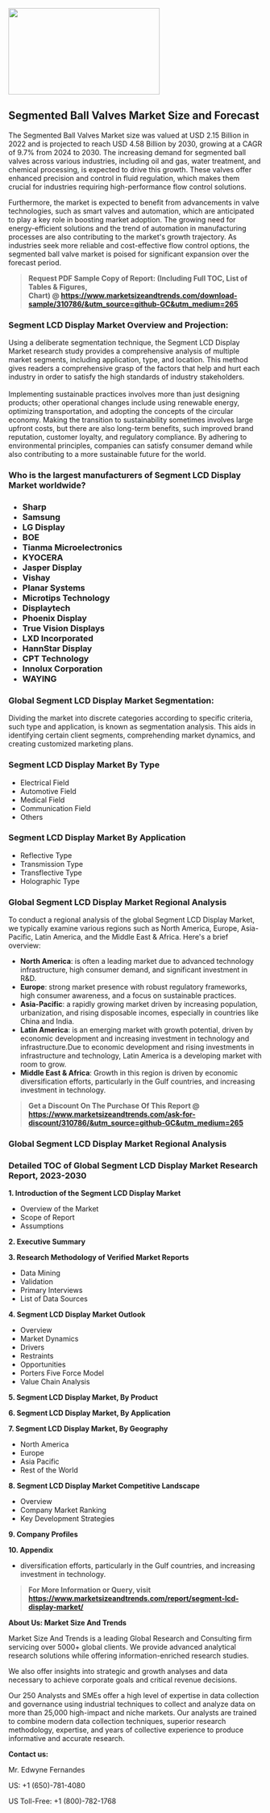 <p><img class="alignnone size-medium wp-image-20088" src="https://ffe5etoiles.com/wp-content/uploads/2024/12/MST1-300x171.png" alt="" width="300" height="171" /></p><h2>Segmented Ball Valves Market Size and Forecast</h2><p>The Segmented Ball Valves Market size was valued at USD 2.15 Billion in 2022 and is projected to reach USD 4.58 Billion by 2030, growing at a CAGR of 9.7% from 2024 to 2030. The increasing demand for segmented ball valves across various industries, including oil and gas, water treatment, and chemical processing, is expected to drive this growth. These valves offer enhanced precision and control in fluid regulation, which makes them crucial for industries requiring high-performance flow control solutions.</p><p>Furthermore, the market is expected to benefit from advancements in valve technologies, such as smart valves and automation, which are anticipated to play a key role in boosting market adoption. The growing need for energy-efficient solutions and the trend of automation in manufacturing processes are also contributing to the market's growth trajectory. As industries seek more reliable and cost-effective flow control options, the segmented ball valve market is poised for significant expansion over the forecast period.</p></p><blockquote id="" class=""><strong>Request PDF Sample Copy of Report: (Including Full TOC, List of Tables &amp; Figures, Chart)&nbsp;@&nbsp;<strong><a href="https://www.marketsizeandtrends.com/download-sample/310786/&utm_source=github-GC&utm_medium=265" target="_blank">https://www.marketsizeandtrends.com/download-sample/310786/&utm_source=github-GC&utm_medium=265</a></strong></strong></blockquote><h3 id="" class="">Segment LCD Display Market&nbsp;Overview and Projection:</h3><p id="" class="">Using a deliberate segmentation technique, the Segment LCD Display Market research study provides a comprehensive analysis of multiple market segments, including application, type, and location. This method gives readers a comprehensive grasp of the factors that help and hurt each industry in order to satisfy the high standards of industry stakeholders. <br /> <br />Implementing sustainable practices involves more than just designing products; other operational changes include using renewable energy, optimizing transportation, and adopting the concepts of the circular economy. Making the transition to sustainability sometimes involves large upfront costs, but there are also long-term benefits, such improved brand reputation, customer loyalty, and regulatory compliance. By adhering to environmental principles, companies can satisfy consumer demand while also contributing to a more sustainable future for the world.</p><h3 id="" class="">Who is the largest manufacturers of&nbsp;Segment LCD Display Market worldwide?</h3><h3 class=""><p><ul><li>Sharp </li><li> Samsung </li><li> LG Display </li><li> BOE </li><li> Tianma Microelectronics </li><li> KYOCERA </li><li> Jasper Display </li><li> Vishay </li><li> Planar Systems </li><li> Microtips Technology </li><li> Displaytech </li><li> Phoenix Display </li><li> True Vision Displays </li><li> LXD Incorporated </li><li> HannStar Display </li><li> CPT Technology </li><li> Innolux Corporation </li><li> WAYING</li></ul></p></h3><h3 id="" class="">Global&nbsp;Segment LCD Display Market Segmentation:</h3><p id="" class="">Dividing the market into discrete categories according to specific criteria, such type and application, is known as segmentation analysis. This aids in identifying certain client segments, comprehending market dynamics, and creating customized marketing plans.</p><h3 id="" class="">Segment LCD Display Market&nbsp;By Type</h3><p><p><ul><li>Electrical Field</li><li> Automotive Field</li><li> Medical Field</li><li> Communication Field</li><li> Others</p></li></ul></p></p><h3 id="" class="">Segment LCD Display Market&nbsp;By Application</h3><p class=""><p><ul><li>Reflective Type</li><li> Transmission Type</li><li> Transflective Type</li><li> Holographic Type</li></ul></p></p><h3 id="" class="">Global Segment LCD Display Market Regional Analysis</h3><p id="" class="">To conduct a regional analysis of the global Segment LCD Display Market, we typically examine various regions such as North America, Europe, Asia-Pacific, Latin America, and the Middle East &amp; Africa. Here's a brief overview:</p><ul><li><strong>North America</strong>: is often a leading market due to advanced technology infrastructure, high consumer demand, and significant investment in R&amp;D.</li><li><strong>Europe</strong>: strong market presence with robust regulatory frameworks, high consumer awareness, and a focus on sustainable practices.</li><li><strong>Asia-Pacific</strong>: a rapidly growing market driven by increasing population, urbanization, and rising disposable incomes, especially in countries like China and India.</li><li><strong>Latin America</strong>: is an emerging market with growth potential, driven by economic development and increasing investment in technology and infrastructure.Due to economic development and rising investments in infrastructure and technology, Latin America is a developing market with room to grow.</li><li><strong>Middle East &amp; Africa</strong>: Growth in this region is driven by economic diversification efforts, particularly in the Gulf countries, and increasing investment in technology.</li></ul><blockquote id="" class=""><strong>Get a Discount On The Purchase Of This Report @ <strong><a href="https://www.marketsizeandtrends.com/ask-for-discount/310786/&utm_source=github-GC&utm_medium=265" target="_blank">https://www.marketsizeandtrends.com/ask-for-discount/310786/&utm_source=github-GC&utm_medium=265</a></strong></strong></blockquote><h3 id="" class="">Global Segment LCD Display Market Regional Analysis</h3><h3 id="" class="">Detailed TOC of Global Segment LCD Display Market Research Report, 2023-2030</h3><p id="" class=""><strong>1. Introduction of the Segment LCD Display Market</strong></p><ul><li>Overview of the Market</li><li>Scope of Report</li><li>Assumptions</li></ul><p id="" class=""><strong>2. Executive Summary</strong></p><p id="" class=""><strong>3. Research Methodology of Verified Market Reports</strong></p><ul><li>Data Mining</li><li>Validation</li><li>Primary Interviews</li><li>List of Data Sources</li></ul><p id="" class=""><strong>4. Segment LCD Display Market Outlook</strong></p><ul><li>Overview</li><li>Market Dynamics</li><li>Drivers</li><li>Restraints</li><li>Opportunities</li><li>Porters Five Force Model</li><li>Value Chain Analysis</li></ul><p id="" class=""><strong>5. Segment LCD Display Market, By Product</strong></p><p id="" class=""><strong>6. Segment LCD Display Market, By Application</strong></p><p id="" class=""><strong>7. Segment LCD Display Market, By Geography</strong></p><ul><li>North America</li><li>Europe</li><li>Asia Pacific</li><li>Rest of the World</li></ul><p id="" class=""><strong>8. Segment LCD Display Market Competitive Landscape</strong></p><ul><li>Overview</li><li>Company Market Ranking</li><li>Key Development Strategies</li></ul><p id="" class=""><strong>9. Company Profiles</strong></p><p id="" class=""><strong>10. Appendix</strong></p><ul><li>diversification efforts, particularly in the Gulf countries, and increasing investment in technology.</li></ul><blockquote id="" class=""><strong>For More Information or Query, visit <strong><strong><a href="https://www.marketsizeandtrends.com/report/segment-lcd-display-market/" target="_blank">https://www.marketsizeandtrends.com/report/segment-lcd-display-market/</a></strong></strong></strong></blockquote><p id="" class=""><strong>About Us: Market Size And Trends</strong></p><p id="" class="">Market Size And Trends is a leading Global Research and Consulting firm servicing over 5000+ global clients. We provide advanced analytical research solutions while offering information-enriched research studies.</p><p id="" class="">We also offer insights into strategic and growth analyses and data necessary to achieve corporate goals and critical revenue decisions.</p><p id="" class="">Our 250 Analysts and SMEs offer a high level of expertise in data collection and governance using industrial techniques to collect and analyze data on more than 25,000 high-impact and niche markets. Our analysts are trained to combine modern data collection techniques, superior research methodology, expertise, and years of collective experience to produce informative and accurate research.</p><p id="" class=""><strong>Contact us:</strong></p><p id="" class="">Mr. Edwyne Fernandes</p><p id="" class="">US: +1 (650)-781-4080</p><p id="" class="">US Toll-Free: +1 (800)-782-1768</p>
